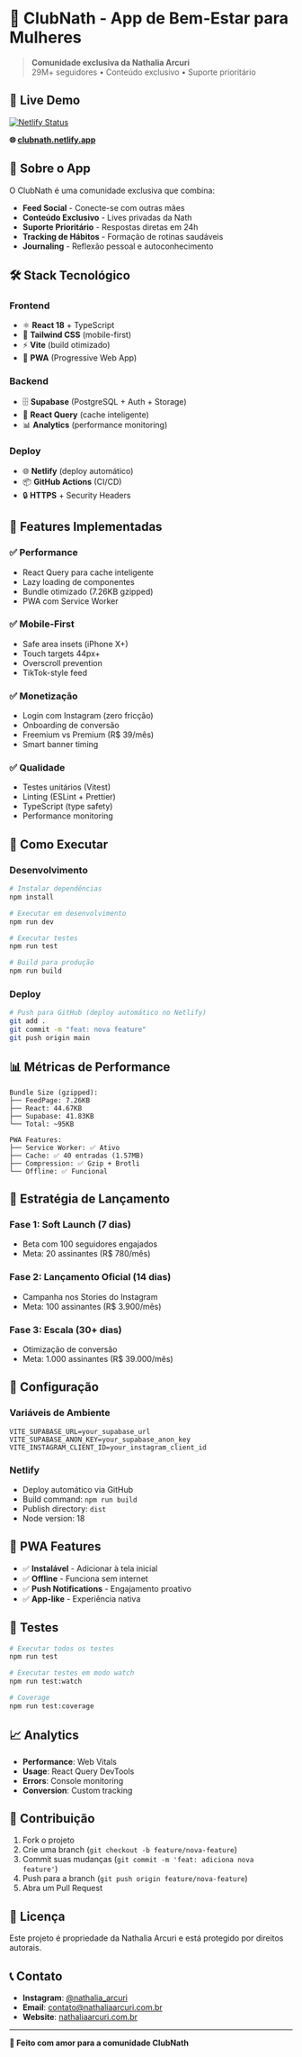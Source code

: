 # 🌸 ClubNath - App de Bem-Estar para Mulheres

> **Comunidade exclusiva da Nathalia Arcuri**  
> 29M+ seguidores • Conteúdo exclusivo • Suporte prioritário

## 🚀 **Live Demo**
[![Netlify Status](https://api.netlify.com/api/v1/badges/your-site-id/deploy-status)](https://app.netlify.com/sites/your-site-name)

**🌐 [clubnath.netlify.app](https://clubnath.netlify.app)**

## 📱 **Sobre o App**

O ClubNath é uma comunidade exclusiva que combina:
- **Feed Social** - Conecte-se com outras mães
- **Conteúdo Exclusivo** - Lives privadas da Nath
- **Suporte Prioritário** - Respostas diretas em 24h
- **Tracking de Hábitos** - Formação de rotinas saudáveis
- **Journaling** - Reflexão pessoal e autoconhecimento

## 🛠️ **Stack Tecnológico**

### **Frontend**
- ⚛️ **React 18** + TypeScript
- 🎨 **Tailwind CSS** (mobile-first)
- ⚡ **Vite** (build otimizado)
- 📱 **PWA** (Progressive Web App)

### **Backend**
- 🗄️ **Supabase** (PostgreSQL + Auth + Storage)
- 🔄 **React Query** (cache inteligente)
- 📊 **Analytics** (performance monitoring)

### **Deploy**
- 🌐 **Netlify** (deploy automático)
- 📦 **GitHub Actions** (CI/CD)
- 🔒 **HTTPS** + Security Headers

## 🎯 **Features Implementadas**

### ✅ **Performance**
- React Query para cache inteligente
- Lazy loading de componentes
- Bundle otimizado (7.26KB gzipped)
- PWA com Service Worker

### ✅ **Mobile-First**
- Safe area insets (iPhone X+)
- Touch targets 44px+
- Overscroll prevention
- TikTok-style feed

### ✅ **Monetização**
- Login com Instagram (zero fricção)
- Onboarding de conversão
- Freemium vs Premium (R$ 39/mês)
- Smart banner timing

### ✅ **Qualidade**
- Testes unitários (Vitest)
- Linting (ESLint + Prettier)
- TypeScript (type safety)
- Performance monitoring

## 🚀 **Como Executar**

### **Desenvolvimento**
```bash
# Instalar dependências
npm install

# Executar em desenvolvimento
npm run dev

# Executar testes
npm run test

# Build para produção
npm run build
```

### **Deploy**
```bash
# Push para GitHub (deploy automático no Netlify)
git add .
git commit -m "feat: nova feature"
git push origin main
```

## 📊 **Métricas de Performance**

```
Bundle Size (gzipped):
├── FeedPage: 7.26KB
├── React: 44.67KB
├── Supabase: 41.83KB
└── Total: ~95KB

PWA Features:
├── Service Worker: ✅ Ativo
├── Cache: ✅ 40 entradas (1.57MB)
├── Compression: ✅ Gzip + Brotli
└── Offline: ✅ Funcional
```

## 🎯 **Estratégia de Lançamento**

### **Fase 1: Soft Launch (7 dias)**
- Beta com 100 seguidores engajados
- Meta: 20 assinantes (R$ 780/mês)

### **Fase 2: Lançamento Oficial (14 dias)**
- Campanha nos Stories do Instagram
- Meta: 100 assinantes (R$ 3.900/mês)

### **Fase 3: Escala (30+ dias)**
- Otimização de conversão
- Meta: 1.000 assinantes (R$ 39.000/mês)

## 🔧 **Configuração**

### **Variáveis de Ambiente**
```env
VITE_SUPABASE_URL=your_supabase_url
VITE_SUPABASE_ANON_KEY=your_supabase_anon_key
VITE_INSTAGRAM_CLIENT_ID=your_instagram_client_id
```

### **Netlify**
- Deploy automático via GitHub
- Build command: `npm run build`
- Publish directory: `dist`
- Node version: 18

## 📱 **PWA Features**

- ✅ **Instalável** - Adicionar à tela inicial
- ✅ **Offline** - Funciona sem internet
- ✅ **Push Notifications** - Engajamento proativo
- ✅ **App-like** - Experiência nativa

## 🧪 **Testes**

```bash
# Executar todos os testes
npm run test

# Executar testes em modo watch
npm run test:watch

# Coverage
npm run test:coverage
```

## 📈 **Analytics**

- **Performance**: Web Vitals
- **Usage**: React Query DevTools
- **Errors**: Console monitoring
- **Conversion**: Custom tracking

## 🤝 **Contribuição**

1. Fork o projeto
2. Crie uma branch (`git checkout -b feature/nova-feature`)
3. Commit suas mudanças (`git commit -m 'feat: adiciona nova feature'`)
4. Push para a branch (`git push origin feature/nova-feature`)
5. Abra um Pull Request

## 📄 **Licença**

Este projeto é propriedade da Nathalia Arcuri e está protegido por direitos autorais.

## 📞 **Contato**

- **Instagram**: [@nathalia_arcuri](https://instagram.com/nathalia_arcuri)
- **Email**: contato@nathaliaarcuri.com.br
- **Website**: [nathaliaarcuri.com.br](https://nathaliaarcuri.com.br)

---

**🌸 Feito com amor para a comunidade ClubNath**
